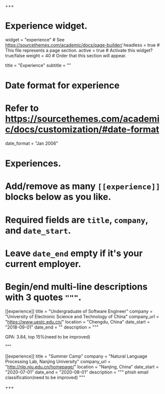 +++
# Experience widget.
widget = "experience"  # See https://sourcethemes.com/academic/docs/page-builder/
headless = true  # This file represents a page section.
active = true  # Activate this widget? true/false
weight = 40  # Order that this section will appear.

title = "Experience"
subtitle = ""

# Date format for experience
#   Refer to https://sourcethemes.com/academic/docs/customization/#date-format
date_format = "Jan 2006"

# Experiences.
#   Add/remove as many `[[experience]]` blocks below as you like.
#   Required fields are `title`, `company`, and `date_start`.
#   Leave `date_end` empty if it's your current employer.
#   Begin/end multi-line descriptions with 3 quotes `"""`.
[[experience]]
  title = "Undergraduate of Software Engineer"
  company = "University of Electronic Science and Technology of China"
  company_url = "https://www.uestc.edu.cn/"
  location = "Chengdu, China"
  date_start = "2018-09-01"
  date_end = ""
  description = """

GPA: 3.84, top 15%(need to be improved) 

"""

[[experience]]
  title = "Summer Camp"
  company = "Natural Language Processing Lab, Nanjing University"
  company_url = "http://nlp.nju.edu.cn/homepage/"
  location = "Nanjing, China"
  date_start = "2020-07-01"
  date_end = "2020-08-01"
  description = """ phish email classification(need to be improved) """

+++
